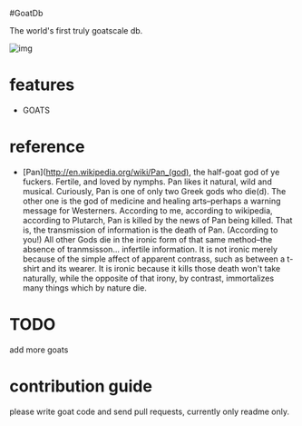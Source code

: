 #GoatDb

The world's first truly goatscale db.

![img](http://i.imgur.com/7Na4XmH.gif)

# features

- GOATS

# reference

* [Pan](http://en.wikipedia.org/wiki/Pan_(god), the half-goat god of ye fuckers.  Fertile, and loved by nymphs. Pan likes it natural, wild and musical. Curiously, Pan is one of only two Greek gods who die(d). The other one is the god of medicine and healing arts–perhaps a warning message for Westerners. According to me, according to wikipedia, according to Plutarch, Pan is killed by the news of Pan being killed.  That is, the transmission of information is the death of Pan.  (According to you!)  All other Gods die in the ironic form of that same method–the absence of tranmsisson... infertile information.  It is not ironic merely because of the simple affect of apparent contrass, such as between a t-shirt and its wearer.  It is ironic because it kills those death won't take naturally, while the opposite of that irony, by contrast, immortalizes many things which by nature die.

# TODO

add more goats

# contribution guide

please write goat code and send pull requests,
currently only readme only.

